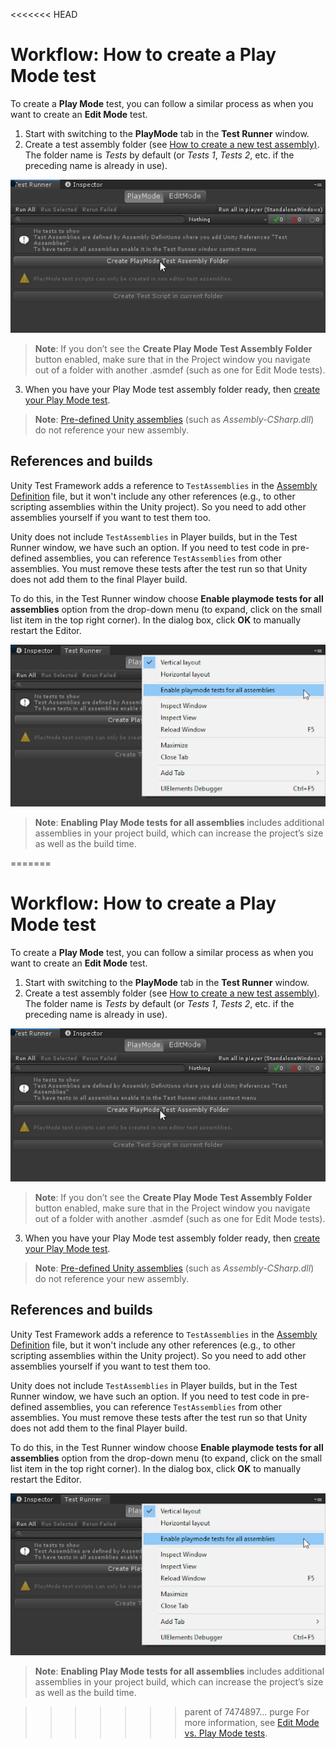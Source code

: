 <<<<<<< HEAD
# Workflow: How to create a Play Mode test 

To create a **Play Mode** test, you can follow a similar process as when you want to create an **Edit Mode** test. 

1. Start with switching to the **PlayMode** tab in the **Test Runner** window.
2. Create a test assembly folder (see [How to create a new test assembly)](./workflow-create-test-assembly.md). The folder name is *Tests* by default (or *Tests 1*, *Tests 2*, etc. if the preceding name is already in use). 

![PlayMode tab](./images/playmode-tab.png)

> **Note**: If you don’t see the **Create Play Mode Test Assembly Folder** button enabled, make sure that in the Project window you navigate out of a folder with another .asmdef (such as one for Edit Mode tests). 

3. When you have your Play Mode test assembly folder ready, then [create your Play Mode test](./workflow-create-test.md). 

> **Note**: [Pre-defined Unity assemblies](https://docs.unity3d.com/Manual/ScriptCompileOrderFolders.html) (such as _Assembly-CSharp.dll_) do not reference your new assembly. 

## References and builds

Unity Test Framework adds a reference to `TestAssemblies` in the [Assembly Definition](https://docs.unity3d.com/Manual/ScriptCompilationAssemblyDefinitionFiles.html) file, but it won't include any other references (e.g., to other scripting assemblies within the Unity project). So you need to add other assemblies yourself if you want to test them too.

Unity does not include `TestAssemblies` in Player builds, but in the Test Runner window, we have such an option. If you need to test code in pre-defined assemblies, you can reference `TestAssemblies` from other assemblies. You must remove these tests after the test run so that Unity does not add them to the final Player build.

To do this, in the Test Runner window choose **Enable playmode tests for all assemblies** option from the drop-down menu (to expand, click on the small list item in the top right corner). In the dialog box, click **OK** to manually restart the Editor.

![Enable Play Mode tests for all assemblies](./images/playmode-enable-all.png)

> **Note**: **Enabling Play Mode tests for all assemblies** includes additional assemblies in your project build, which can increase the project’s size as well as the build time.

=======
# Workflow: How to create a Play Mode test 

To create a **Play Mode** test, you can follow a similar process as when you want to create an **Edit Mode** test. 

1. Start with switching to the **PlayMode** tab in the **Test Runner** window.
2. Create a test assembly folder (see [How to create a new test assembly)](./workflow-create-test-assembly.md). The folder name is *Tests* by default (or *Tests 1*, *Tests 2*, etc. if the preceding name is already in use). 

![PlayMode tab](./images/playmode-tab.png)

> **Note**: If you don’t see the **Create Play Mode Test Assembly Folder** button enabled, make sure that in the Project window you navigate out of a folder with another .asmdef (such as one for Edit Mode tests). 

3. When you have your Play Mode test assembly folder ready, then [create your Play Mode test](./workflow-create-test.md). 

> **Note**: [Pre-defined Unity assemblies](https://docs.unity3d.com/Manual/ScriptCompileOrderFolders.html) (such as _Assembly-CSharp.dll_) do not reference your new assembly. 

## References and builds

Unity Test Framework adds a reference to `TestAssemblies` in the [Assembly Definition](https://docs.unity3d.com/Manual/ScriptCompilationAssemblyDefinitionFiles.html) file, but it won't include any other references (e.g., to other scripting assemblies within the Unity project). So you need to add other assemblies yourself if you want to test them too.

Unity does not include `TestAssemblies` in Player builds, but in the Test Runner window, we have such an option. If you need to test code in pre-defined assemblies, you can reference `TestAssemblies` from other assemblies. You must remove these tests after the test run so that Unity does not add them to the final Player build.

To do this, in the Test Runner window choose **Enable playmode tests for all assemblies** option from the drop-down menu (to expand, click on the small list item in the top right corner). In the dialog box, click **OK** to manually restart the Editor.

![Enable Play Mode tests for all assemblies](./images/playmode-enable-all.png)

> **Note**: **Enabling Play Mode tests for all assemblies** includes additional assemblies in your project build, which can increase the project’s size as well as the build time.

>>>>>>> parent of 7474897... purge
For more information, see [Edit Mode vs. Play Mode tests](./edit-mode-vs-play-mode-tests.md).